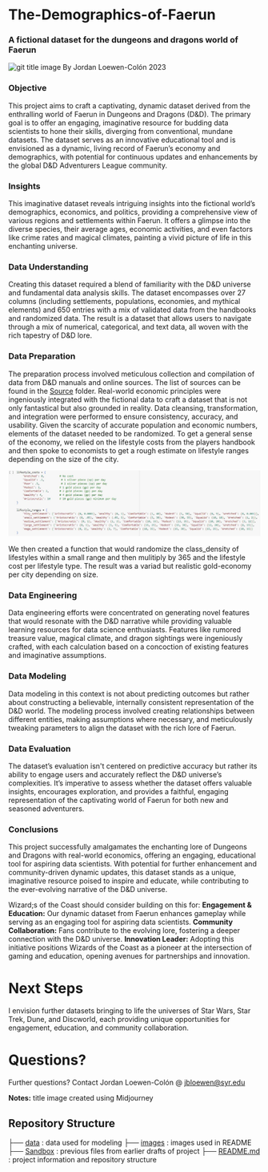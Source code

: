 # The-Demographics-of-Faerun
### A fictional dataset for the dungeons and dragons world of Faerun
![git title image](https://github.com/jbloewencolon/The-Demographics-of-Faerun/blob/main/Images/git%20title.png)
By Jordan Loewen-Colón 2023

### Objective
This project aims to craft a captivating, dynamic dataset derived from the enthralling world of Faerun in Dungeons and Dragons (D&D). The primary goal is to offer an engaging, imaginative resource for budding data scientists to hone their skills, diverging from conventional, mundane datasets. The dataset serves as an innovative educational tool and is envisioned as a dynamic, living record of Faerun’s economy and demographics, with potential for continuous updates and enhancements by the global D&D Adventurers League community.

### Insights
This imaginative dataset reveals intriguing insights into the fictional world’s demographics, economics, and politics, providing a comprehensive view of various regions and settlements within Faerun. It offers a glimpse into the diverse species, their average ages, economic activities, and even factors like crime rates and magical climates, painting a vivid picture of life in this enchanting universe.

### Data Understanding
Creating this dataset required a blend of familiarity with the D&D universe and fundamental data analysis skills. The dataset encompasses over 27 columns (including settlements, populations, economies, and mythical elements) and 650 entries with a mix of validated data from the handbooks and randomized data. The result is a dataset that allows users to navigate through a mix of numerical, categorical, and text data, all woven with the rich tapestry of D&D lore.

### Data Preparation
The preparation process involved meticulous collection and compilation of data from D&D manuals and online sources. The list of sources can be found in the [Source](https://github.com/jbloewencolon/Creating-Dataset-for-The-Demographics-of-Faerun/tree/main/Sources) folder. Real-world economic principles were ingeniously integrated with the fictional data to craft a dataset that is not only fantastical but also grounded in reality. Data cleansing, transformation, and integration were performed to ensure consistency, accuracy, and usability. Given the scarcity of accurate population and economic numbers, elements of the dataset needed to be randomized. To get a general sense of the economy, we relied on the lifestyle costs from the players handbook and then spoke to economists to get a rough estimate on lifestyle ranges depending on the size of the city.

![economy_calculation](https://github.com/jbloewencolon/Creating-Dataset-for-The-Demographics-of-Faerun/blob/main/Images/economy.JPG)

We then created a function that would randomize the class_density of lifestyles within a small range and then mulitiply by 365 and the lifestyle cost per lifestyle type. The result was a variad but realistic gold-economy per city depending on size. 

### Data Engineering
Data engineering efforts were concentrated on generating novel features that would resonate with the D&D narrative while providing valuable learning resources for data science enthusiasts. Features like rumored treasure value, magical climate, and dragon sightings were ingeniously crafted, with each calculation based on a concoction of existing features and imaginative assumptions.

### Data Modeling
Data modeling in this context is not about predicting outcomes but rather about constructing a believable, internally consistent representation of the D&D world. The modeling process involved creating relationships between different entities, making assumptions where necessary, and meticulously tweaking parameters to align the dataset with the rich lore of Faerun.

### Data Evaluation
The dataset’s evaluation isn't centered on predictive accuracy but rather its ability to engage users and accurately reflect the D&D universe’s complexities. It’s imperative to assess whether the dataset offers valuable insights, encourages exploration, and provides a faithful, engaging representation of the captivating world of Faerun for both new and seasoned adventurers.

### Conclusions
This project successfully amalgamates the enchanting lore of Dungeons and Dragons with real-world economics, offering an engaging, educational tool for aspiring data scientists. With potential for further enhancement and community-driven dynamic updates, this dataset stands as a unique, imaginative resource poised to inspire and educate, while contributing to the ever-evolving narrative of the D&D universe.

Wizard;s of the Coast should consider building on this for:
**Engagement & Education:** Our dynamic dataset from Faerun enhances gameplay while serving as an engaging tool for aspiring data scientists.
**Community Collaboration:** Fans contribute to the evolving lore, fostering a deeper connection with the D&D universe.
**Innovation Leader:** Adopting this initiative positions Wizards of the Coast as a pioneer at the intersection of gaming and education, opening avenues for partnerships and innovation.

# Next Steps

I envision further datasets bringing to life the universes of Star Wars, Star Trek, Dune, and Discworld, each providing unique opportunities for engagement, education, and community collaboration.

# Questions?
Further questions? Contact Jordan Loewen-Colón @ jbloewen@syr.edu

**Notes:** title image created using Midjourney

## Repository Structure


├── [data](https://github.com/jbloewencolon/Creating-Dataset-for-The-Demographics-of-Faerun/blob/main/Demographics_of_Faerun_Dataset.xlsx) : data used for modeling
├── [images](https://github.com/jbloewencolon/Creating-Dataset-for-The-Demographics-of-Faerun/tree/main/Images) : images used in README
├── [Sandbox](https://github.com/jbloewencolon/Creating-Dataset-for-The-Demographics-of-Faerun/tree/main/Sandbox) : previous files from earlier drafts of project
├── [README.md](https://github.com/jbloewencolon/Creating-Dataset-for-The-Demographics-of-Faerun/blob/main/README.md) : project information and repository structure

